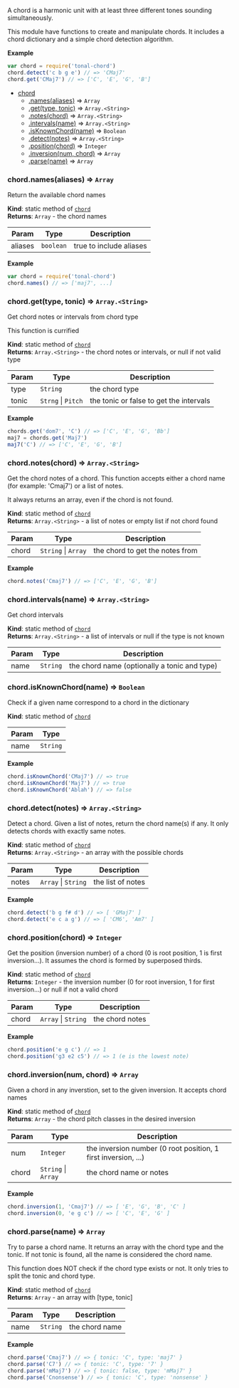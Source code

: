 <a name="module_chord"></a>

A chord is a harmonic unit with at least three different tones sounding simultaneously.

This module have functions to create and manipulate chords. It includes a
chord dictionary and a simple chord detection algorithm.

**Example**  
```js
var chord = require('tonal-chord')
chord.detect('c b g e') // => 'CMaj7'
chord.get('CMaj7') // => ['C', 'E', 'G', 'B']
```

* [chord](#module_chord)
    * [.names(aliases)](#module_chord.names) ⇒ <code>Array</code>
    * [.get(type, tonic)](#module_chord.get) ⇒ <code>Array.&lt;String&gt;</code>
    * [.notes(chord)](#module_chord.notes) ⇒ <code>Array.&lt;String&gt;</code>
    * [.intervals(name)](#module_chord.intervals) ⇒ <code>Array.&lt;String&gt;</code>
    * [.isKnownChord(name)](#module_chord.isKnownChord) ⇒ <code>Boolean</code>
    * [.detect(notes)](#module_chord.detect) ⇒ <code>Array.&lt;String&gt;</code>
    * [.position(chord)](#module_chord.position) ⇒ <code>Integer</code>
    * [.inversion(num, chord)](#module_chord.inversion) ⇒ <code>Array</code>
    * [.parse(name)](#module_chord.parse) ⇒ <code>Array</code>

<a name="module_chord.names"></a>

### chord.names(aliases) ⇒ <code>Array</code>
Return the available chord names

**Kind**: static method of <code>[chord](#module_chord)</code>  
**Returns**: <code>Array</code> - the chord names  

| Param | Type | Description |
| --- | --- | --- |
| aliases | <code>boolean</code> | true to include aliases |

**Example**  
```js
var chord = require('tonal-chord')
chord.names() // => ['maj7', ...]
```
<a name="module_chord.get"></a>

### chord.get(type, tonic) ⇒ <code>Array.&lt;String&gt;</code>
Get chord notes or intervals from chord type

This function is currified

**Kind**: static method of <code>[chord](#module_chord)</code>  
**Returns**: <code>Array.&lt;String&gt;</code> - the chord notes or intervals, or null if not valid type  

| Param | Type | Description |
| --- | --- | --- |
| type | <code>String</code> | the chord type |
| tonic | <code>Strng</code> &#124; <code>Pitch</code> | the tonic or false to get the intervals |

**Example**  
```js
chords.get('dom7', 'C') // => ['C', 'E', 'G', 'Bb']
maj7 = chords.get('Maj7')
maj7('C') // => ['C', 'E', 'G', 'B']
```
<a name="module_chord.notes"></a>

### chord.notes(chord) ⇒ <code>Array.&lt;String&gt;</code>
Get the chord notes of a chord. This function accepts either a chord name
(for example: 'Cmaj7') or a list of notes.

It always returns an array, even if the chord is not found.

**Kind**: static method of <code>[chord](#module_chord)</code>  
**Returns**: <code>Array.&lt;String&gt;</code> - a list of notes or empty list if not chord found  

| Param | Type | Description |
| --- | --- | --- |
| chord | <code>String</code> &#124; <code>Array</code> | the chord to get the notes from |

**Example**  
```js
chord.notes('Cmaj7') // => ['C', 'E', 'G', 'B']
```
<a name="module_chord.intervals"></a>

### chord.intervals(name) ⇒ <code>Array.&lt;String&gt;</code>
Get chord intervals

**Kind**: static method of <code>[chord](#module_chord)</code>  
**Returns**: <code>Array.&lt;String&gt;</code> - a list of intervals or null if the type is not known  

| Param | Type | Description |
| --- | --- | --- |
| name | <code>String</code> | the chord name (optionally a tonic and type) |

<a name="module_chord.isKnownChord"></a>

### chord.isKnownChord(name) ⇒ <code>Boolean</code>
Check if a given name correspond to a chord in the dictionary

**Kind**: static method of <code>[chord](#module_chord)</code>  

| Param | Type |
| --- | --- |
| name | <code>String</code> |

**Example**  
```js
chord.isKnownChord('CMaj7') // => true
chord.isKnownChord('Maj7') // => true
chord.isKnownChord('Ablah') // => false
```
<a name="module_chord.detect"></a>

### chord.detect(notes) ⇒ <code>Array.&lt;String&gt;</code>
Detect a chord. Given a list of notes, return the chord name(s) if any.
It only detects chords with exactly same notes.

**Kind**: static method of <code>[chord](#module_chord)</code>  
**Returns**: <code>Array.&lt;String&gt;</code> - an array with the possible chords  

| Param | Type | Description |
| --- | --- | --- |
| notes | <code>Array</code> &#124; <code>String</code> | the list of notes |

**Example**  
```js
chord.detect('b g f# d') // => [ 'GMaj7' ]
chord.detect('e c a g') // => [ 'CM6', 'Am7' ]
```
<a name="module_chord.position"></a>

### chord.position(chord) ⇒ <code>Integer</code>
Get the position (inversion number) of a chord (0 is root position, 1 is first
inversion...). It assumes the chord is formed by superposed thirds.

**Kind**: static method of <code>[chord](#module_chord)</code>  
**Returns**: <code>Integer</code> - the inversion number (0 for root inversion, 1 for first
inversion...) or null if not a valid chord  

| Param | Type | Description |
| --- | --- | --- |
| chord | <code>Array</code> &#124; <code>String</code> | the chord notes |

**Example**  
```js
chord.position('e g c') // => 1
chord.position('g3 e2 c5') // => 1 (e is the lowest note)
```
<a name="module_chord.inversion"></a>

### chord.inversion(num, chord) ⇒ <code>Array</code>
Given a chord in any inverstion, set to the given inversion. It accepts
chord names

**Kind**: static method of <code>[chord](#module_chord)</code>  
**Returns**: <code>Array</code> - the chord pitch classes in the desired inversion  

| Param | Type | Description |
| --- | --- | --- |
| num | <code>Integer</code> | the inversion number (0 root position, 1 first inversion, ...) |
| chord | <code>String</code> &#124; <code>Array</code> | the chord name or notes |

**Example**  
```js
chord.inversion(1, 'Cmaj7') // => [ 'E', 'G', 'B', 'C' ]
chord.inversion(0, 'e g c') // => [ 'C', 'E', 'G' ]
```
<a name="module_chord.parse"></a>

### chord.parse(name) ⇒ <code>Array</code>
Try to parse a chord name. It returns an array with the chord type and
the tonic. If not tonic is found, all the name is considered the chord
name.

This function does NOT check if the chord type exists or not. It only tries
to split the tonic and chord type.

**Kind**: static method of <code>[chord](#module_chord)</code>  
**Returns**: <code>Array</code> - an array with [type, tonic]  

| Param | Type | Description |
| --- | --- | --- |
| name | <code>String</code> | the chord name |

**Example**  
```js
chord.parse('Cmaj7') // => { tonic: 'C', type: 'maj7' }
chord.parse('C7') // => { tonic: 'C', type: '7' }
chord.parse('mMaj7') // => { tonic: false, type: 'mMaj7' }
chord.parse('Cnonsense') // => { tonic: 'C', type: 'nonsense' }
```
